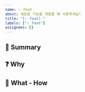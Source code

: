 ```yaml
---
name: ✨ Feat
about: 새로운 기능을 개발할 때 사용하세요!
title: "[✨ Feat] "
labels: ["✨ Feat"]
assignees: []
---
```


## 📝 Summary  
<!-- 이슈의 내용을 한두 문장으로 간단히 요약해주세요. 예시: "프로필 편집 기능 추가" -->

## ❓ Why  
<!-- 왜 필요한지, 사용자나 비즈니스 가치 등을 작성해주세요. 예시: "사용자가 프로필을 꾸밀 수 있도록 제공" -->

## 🔧 What - How
<!-- 어떤 작업이 필요한지 구체적으로 작성해주세요. 예시: "프로필 이미지 업로드, 닉네임 수정 UI 추가" -->

